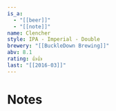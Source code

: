 ```yaml
---
is_a:
  - "[[beer]]"
  - "[[note]]"
name: Clencher
style: IPA - Imperial - Double
brewery: "[[BuckleDown Brewing]]"
abv: 8.1
rating: 👍👍
last: "[[2016-03]]"
---
```

# Notes

